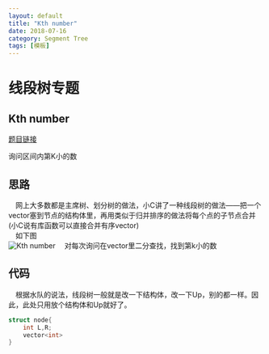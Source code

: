 ```yaml
---
layout: default
title: "Kth number"
date: 2018-07-16
category: Segment Tree
tags: [模板]
---
```


# 线段树专题

## Kth number

[题目链接](https://cn.vjudge.net/problem/HDU-2665#author=634579757)

询问区间内第K小的数  

## 思路

&emsp;网上大多数都是主席树、划分树的做法，小C讲了一种线段树的做法——把一个vector塞到节点的结构体里，再用类似于归并排序的做法将每个点的子节点合并(小C说有库函数可以直接合并有序vector)  
&emsp;如下图  
![Kth number](https://i.loli.net/2018/07/16/5b4c77d028167.jpg)
&emsp;对每次询问在vector里二分查找，找到第k小的数

## 代码

&emsp;根据水队的说法，线段树一般就是改一下结构体，改一下Up，别的都一样。因此，此处只用放个结构体和Up就好了。

```cpp
struct node{
    int L,R;
    vector<int>
}
```
